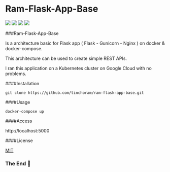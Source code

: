 # Ram-Flask-App-Base

![](https://img.shields.io/badge/Python-Flask-yellowgreen) ![](https://img.shields.io/badge/Python-Gunicorn-yellow) ![](https://img.shields.io/badge/HTTP-Nginx-green) ![](https://img.shields.io/badge/docker-docker--compose-blue)

###Ram-Flask-App-Base

Is a architecture basic for Flask app ( Flask - Gunicorn - Nginx ) on docker & docker-compose.

This architecture can be used to create simple REST APIs.

I ran this application on a Kubernetes cluster on Google Cloud with no problems.

####Installation

`git clone https://github.com/tinchoram/ram-flask-app-base.git`

####Usage

`docker-compose up`

####Access

http://localhost:5000

####License

[MIT](https://choosealicense.com/licenses/mit/)

### The End 🐍
